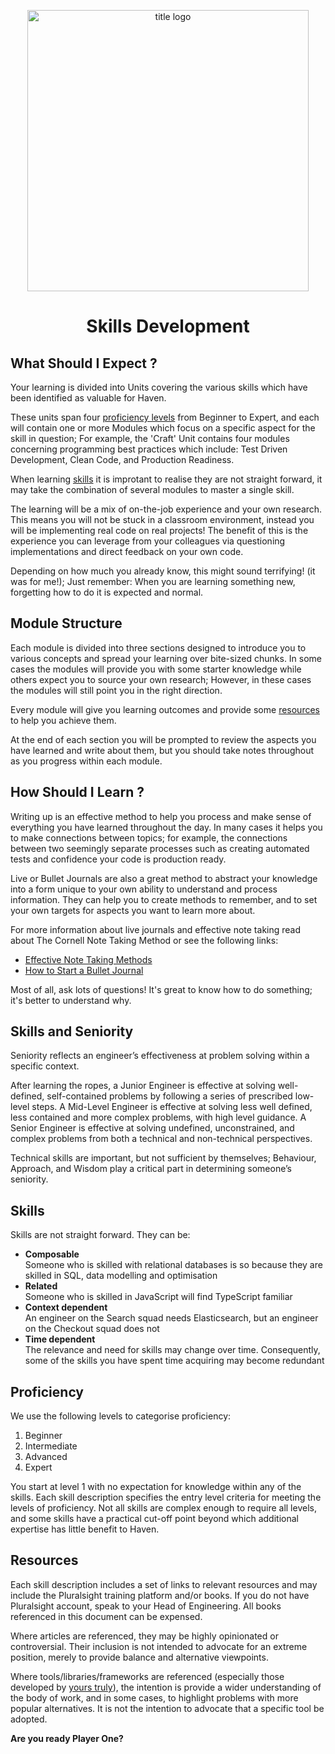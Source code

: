 <p align="center">
<img width="450" alt="title logo" src="https://github.com/HavenEngineering/engineering/assets/105437933/4f16401b-4bc8-4c4c-a561-2bb77c2ba2cf">
<h1 align="center">Skills Development</h1>
</p>

## What Should I Expect ?

Your learning is divided into Units covering the various skills which have been identified as valuable for Haven.

These units span four [proficiency levels](#proficiency) from Beginner to Expert, and each will contain one or more Modules which focus on a specific aspect for the skill in question; For example, the 'Craft' Unit contains four modules concerning programming best practices which include: Test Driven Development, Clean Code, and Production Readiness.

When learning [skills](#skills) it is improtant to realise they are not straight forward, it may take the combination of several modules to master a single skill.

The learning will be a mix of on-the-job experience and your own research. This means you will not be stuck in a classroom environment, instead you will be implementing real code on real projects! The benefit of this is the experience you can leverage from your colleagues via questioning implementations and direct feedback on your own code.

Depending on how much you already know, this might sound terrifying! (it was for me!); Just remember: When you are learning something new, forgetting how to do it is expected and normal.

## Module Structure

Each module is divided into three sections designed to introduce you to various concepts and spread your learning over bite-sized chunks. In some cases the modules will provide you with some starter knowledge while others expect you to source your own research; However, in these cases the modules will still point you in the right direction.

Every module will give you learning outcomes and provide some [resources](#resources) to help you achieve them.

At the end of each section you will be prompted to review the aspects you have learned and write about them, but you should take notes throughout as you progress within each module.

## How Should I Learn ?

Writing up is an effective method to help you process and make sense of everything you have learned throughout the day. In many cases it helps you to make connections between topics; for example, the connections between two seemingly separate processes such as creating automated tests and confidence your code is production ready.

Live or Bullet Journals are also a great method to abstract your knowledge into a form unique to your own ability to understand and process information. They can help you to create methods to remember, and to set your own targets for aspects you want to learn more about.

For more information about live journals and effective note taking read about The Cornell Note Taking Method or see the following links:

- [Effective Note Taking Methods](https://www.oxfordlearning.com/5-effective-note-taking-methods/)
- [How to Start a Bullet Journal](https://alovelyyear.com/start-bullet-journal/)

Most of all, ask lots of questions! It's great to know how to do something; it's better to understand why.

## Skills and Seniority

Seniority reflects an engineer’s effectiveness at problem solving within a specific context.

After learning the ropes, a Junior Engineer is effective at solving well-defined, self-contained problems by following a series of prescribed low-level steps. A Mid-Level Engineer is effective at solving less well defined, less contained and more complex problems, with high level guidance. A Senior Engineer is effective at solving undefined, unconstrained, and complex problems from both a technical and non-technical perspectives.

Technical skills are important, but not sufficient by themselves; Behaviour, Approach, and Wisdom play a critical part in determining someone’s seniority.

## Skills

Skills are not straight forward. They can be:

- **Composable**  
  Someone who is skilled with relational databases is so because they are skilled in SQL, data modelling and optimisation
- **Related**  
  Someone who is skilled in JavaScript will find TypeScript familiar
- **Context dependent**  
  An engineer on the Search squad needs Elasticsearch, but an engineer on the Checkout squad does not
- **Time dependent**  
  The relevance and need for skills may change over time. Consequently, some of the skills you have spent time acquiring may become redundant

## Proficiency

We use the following levels to categorise proficiency:

1. Beginner
2. Intermediate
3. Advanced
4. Expert

You start at level 1 with no expectation for knowledge within any of the skills. Each skill description specifies the entry level criteria for meeting the levels of proficiency. Not all skills are complex enough to require all levels, and some skills have a practical cut-off point beyond which additional expertise has little benefit to Haven.

## Resources

Each skill description includes a set of links to relevant resources and may include the Pluralsight training platform and/or books. If you do not have Pluralsight account, speak to your Head of Engineering. All books referenced in this document can be expensed.

Where articles are referenced, they may be highly opinionated or controversial. Their inclusion is not intended to advocate for an extreme position, merely to provide balance and alternative viewpoints.

Where tools/libraries/frameworks are referenced (especially those developed by [yours truly](https://github.com/cressie176)), the intention is provide a wider understanding of the body of work, and in some cases, to highlight problems with more popular alternatives. It is not the intention to advocate that a specific tool be adopted.

**Are you ready Player One?**
